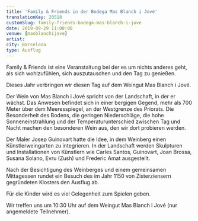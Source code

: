 ```yaml
---
title: 'Family & Friends in der Bodega Mas Blanch i Jové'
translationKey: 20518
customSlug: family-friends-bodega-mas-blanch-i-jove
date: 2019-09-29 11:00:00
venue: [masblanchijove]
artist:
city: Barcelona
type: Ausflug
---
```


Family &amp; Friends ist eine Veranstaltung bei der es um nichts anderes geht, als sich wohlzufühlen, sich auszutauschen und den Tag zu genießen.

Dieses Jahr verbringen wir diesen Tag auf dem Weingut Mas Blanch i Jové.

Der Wein von Mas Blanch i Jové spricht von der Landschaft, in der er wächst. Das Anwesen befindet sich in einer bergigen Gegend, mehr als 700 Meter über dem Meeresspiegel, an der Westgrenze des Priorats. Die Besonderheit des Bodens, die geringen Niederschläge, die hohe Sonneneinstrahlung und der Temperaturunterschied zwischen Tag und Nacht machen den besonderen Wein aus, den wir dort probieren werden.

Der Maler Josep Guinovart hatte die Idee, in dem Weinberg einen Künstlerweingarten zu integrieren. In der Landschaft werden Skulpturen und Installationen von Künstlern wie Carles Santos, Guinovart, Joan Brossa, Susana Solano, Evru (Zush) und Frederic Amat ausgestellt.

Nach der Besichtigung des Weinberges und einem gemeinsamen Mittagessen rundet ein Besuch des im Jahr 1150 von Zisterziensern gegründeten Klosters den Ausflug ab.

Für die Kinder wird es viel Gelegenheit zum Spielen geben.

Wir treffen uns um 10:30 Uhr auf dem Weingut Mas Blanch i Jové (nur angemeldete Teilnehmer).
